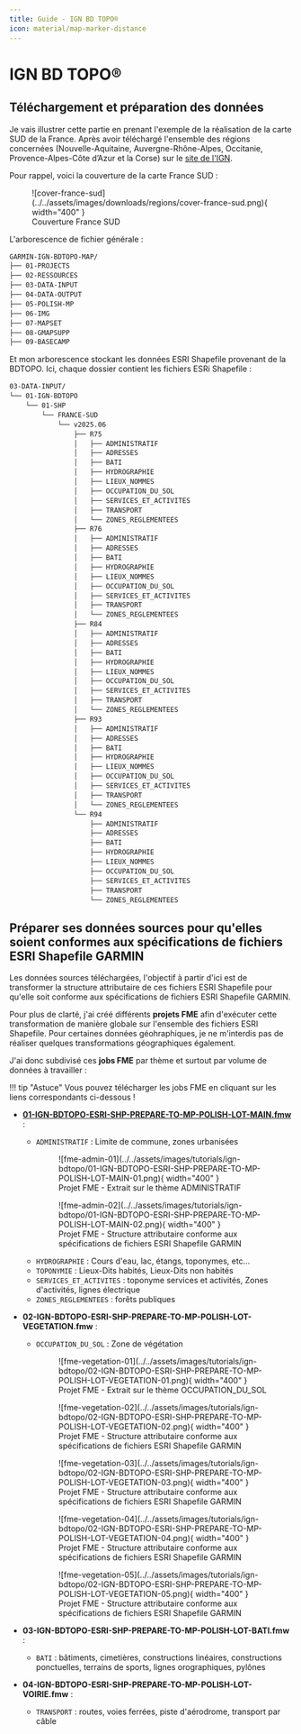 ```yaml
---
title: Guide - IGN BD TOPO®
icon: material/map-marker-distance
---
```


# **IGN BD TOPO®**

## **Téléchargement et préparation des données**

Je vais illustrer cette partie en prenant l'exemple de la réalisation de la carte SUD de la France. Après avoir téléchargé l'ensemble des régions concernées (Nouvelle-Aquitaine, Auvergne-Rhône-Alpes, Occitanie, Provence-Alpes-Côte d’Azur et la Corse) sur le [site de l'IGN](https://geoservices.ign.fr/bdtopo#telechargementshpreg).

Pour rappel, voici la couverture de la carte France SUD :
<figure markdown>
  ![cover-france-sud](../../assets/images/downloads/regions/cover-france-sud.png){ width="400" }
  <figcaption>Couverture France SUD</figcaption>
</figure>

L'arborescence de fichier générale :
```bash
GARMIN-IGN-BDTOPO-MAP/
├── 01-PROJECTS
├── 02-RESSOURCES
├── 03-DATA-INPUT
├── 04-DATA-OUTPUT
├── 05-POLISH-MP
├── 06-IMG
├── 07-MAPSET
├── 08-GMAPSUPP
├── 09-BASECAMP
```

Et mon arborescence stockant les données ESRI Shapefile provenant de la BDTOPO.
Ici, chaque dossier contient les fichiers ESRi Shapefile :
```bash
03-DATA-INPUT/
└── 01-IGN-BDTOPO
    └── 01-SHP
        └── FRANCE-SUD
            └── v2025.06
                ├── R75
                │   ├── ADMINISTRATIF
                │   ├── ADRESSES
                │   ├── BATI
                │   ├── HYDROGRAPHIE
                │   ├── LIEUX_NOMMES
                │   ├── OCCUPATION_DU_SOL
                │   ├── SERVICES_ET_ACTIVITES
                │   ├── TRANSPORT
                │   └── ZONES_REGLEMENTEES
                ├── R76
                │   ├── ADMINISTRATIF
                │   ├── ADRESSES
                │   ├── BATI
                │   ├── HYDROGRAPHIE
                │   ├── LIEUX_NOMMES
                │   ├── OCCUPATION_DU_SOL
                │   ├── SERVICES_ET_ACTIVITES
                │   ├── TRANSPORT
                │   └── ZONES_REGLEMENTEES
                ├── R84
                │   ├── ADMINISTRATIF
                │   ├── ADRESSES
                │   ├── BATI
                │   ├── HYDROGRAPHIE
                │   ├── LIEUX_NOMMES
                │   ├── OCCUPATION_DU_SOL
                │   ├── SERVICES_ET_ACTIVITES
                │   ├── TRANSPORT
                │   └── ZONES_REGLEMENTEES
                ├── R93
                │   ├── ADMINISTRATIF
                │   ├── ADRESSES
                │   ├── BATI
                │   ├── HYDROGRAPHIE
                │   ├── LIEUX_NOMMES
                │   ├── OCCUPATION_DU_SOL
                │   ├── SERVICES_ET_ACTIVITES
                │   ├── TRANSPORT
                │   └── ZONES_REGLEMENTEES
                └── R94
                    ├── ADMINISTRATIF
                    ├── ADRESSES
                    ├── BATI
                    ├── HYDROGRAPHIE
                    ├── LIEUX_NOMMES
                    ├── OCCUPATION_DU_SOL
                    ├── SERVICES_ET_ACTIVITES
                    ├── TRANSPORT
                    └── ZONES_REGLEMENTEES
```

## **Préparer ses données sources pour qu'elles soient conformes aux spécifications de fichiers ESRI Shapefile GARMIN**

Les données sources téléchargées, l'objectif à partir d'ici est de transformer la structure attributaire de ces fichiers ESRI Shapefile pour qu'elle soit conforme aux spécifications de fichiers ESRI Shapefile GARMIN.

Pour plus de clarté, j'ai créé différents **projets FME** afin d'exécuter cette transformation de manière globale sur l'ensemble des fichiers ESRI Shapefile. Pour certaines données géohraphiques, je ne m'interdis pas de réaliser quelques transformations géographiques également.

J'ai donc subdivisé ces **jobs FME** par thème et surtout par volume de données à travailler :

!!! tip "Astuce"
    Vous pouvez télécharger les jobs FME en cliquant sur les liens correspondants ci-dessous !
    
- [**01-IGN-BDTOPO-ESRI-SHP-PREPARE-TO-MP-POLISH-LOT-MAIN.fmw**](../../assets/resources/fme/01-IGN-BDTOPO-ESRI-SHP-PREPARE-TO-MP-POLISH-LOT-MAIN.fmw) :
    - `ADMINISTRATIF` : Limite de commune, zones urbanisées
        <figure markdown>
            ![fme-admin-01](../../assets/images/tutorials/ign-bdtopo/01-IGN-BDTOPO-ESRI-SHP-PREPARE-TO-MP-POLISH-LOT-MAIN-01.png){ width="400" }
            <figcaption>Projet FME - Extrait sur le thème ADMINISTRATIF</figcaption>
        </figure>
        <figure markdown>
            ![fme-admin-02](../../assets/images/tutorials/ign-bdtopo/01-IGN-BDTOPO-ESRI-SHP-PREPARE-TO-MP-POLISH-LOT-MAIN-02.png){ width="400" }
            <figcaption>Projet FME - Structure attributaire conforme aux spécifications de fichiers ESRI Shapefile GARMIN</figcaption>
        </figure>
    - `HYDROGRAPHIE` : Cours d'eau, lac, étangs, toponymes, etc...
    - `TOPONYMIE` : Lieux-Dits habités, Lieux-Dits non habités
    - `SERVICES_ET_ACTIVITES` : toponyme services et activités, Zones d'activités, lignes électrique
    - `ZONES_REGLEMENTEES` : forêts publiques
        
- **02-IGN-BDTOPO-ESRI-SHP-PREPARE-TO-MP-POLISH-LOT-VEGETATION.fmw** :
    - `OCCUPATION_DU_SOL` : Zone de végétation
        <figure markdown>
            ![fme-vegetation-01](../../assets/images/tutorials/ign-bdtopo/02-IGN-BDTOPO-ESRI-SHP-PREPARE-TO-MP-POLISH-LOT-VEGETATION-01.png){ width="400" }
            <figcaption>Projet FME - Extrait sur le thème OCCUPATION_DU_SOL</figcaption>
        </figure>
        <figure markdown>
            ![fme-vegetation-02](../../assets/images/tutorials/ign-bdtopo/02-IGN-BDTOPO-ESRI-SHP-PREPARE-TO-MP-POLISH-LOT-VEGETATION-02.png){ width="400" }
            <figcaption>Projet FME - Structure attributaire conforme aux spécifications de fichiers ESRI Shapefile GARMIN</figcaption>
        </figure>
        <figure markdown>
            ![fme-vegetation-03](../../assets/images/tutorials/ign-bdtopo/02-IGN-BDTOPO-ESRI-SHP-PREPARE-TO-MP-POLISH-LOT-VEGETATION-03.png){ width="400" }
            <figcaption>Projet FME - Structure attributaire conforme aux spécifications de fichiers ESRI Shapefile GARMIN</figcaption>
        </figure>
        <figure markdown>
            ![fme-vegetation-04](../../assets/images/tutorials/ign-bdtopo/02-IGN-BDTOPO-ESRI-SHP-PREPARE-TO-MP-POLISH-LOT-VEGETATION-04.png){ width="400" }
            <figcaption>Projet FME - Structure attributaire conforme aux spécifications de fichiers ESRI Shapefile GARMIN</figcaption>
        </figure>
        <figure markdown>
            ![fme-vegetation-05](../../assets/images/tutorials/ign-bdtopo/02-IGN-BDTOPO-ESRI-SHP-PREPARE-TO-MP-POLISH-LOT-VEGETATION-05.png){ width="400" }
            <figcaption>Projet FME - Structure attributaire conforme aux spécifications de fichiers ESRI Shapefile GARMIN</figcaption>
        </figure>
- **03-IGN-BDTOPO-ESRI-SHP-PREPARE-TO-MP-POLISH-LOT-BATI.fmw** :
    - `BATI` : bâtiments, cimetières, constructions linéaires, constructions ponctuelles, terrains de sports, lignes orographiques, pylônes
- **04-IGN-BDTOPO-ESRI-SHP-PREPARE-TO-MP-POLISH-LOT-VOIRIE.fmw** :
    - `TRANSPORT` : routes, voies ferrées, piste d'aérodrome, transport par câble
